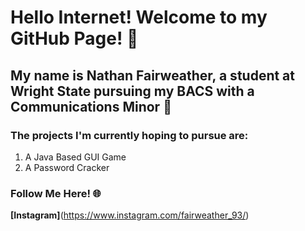 # Hello Internet! Welcome to my GitHub Page! 👋

## My name is Nathan Fairweather, a student at Wright State pursuing my BACS with a Communications Minor 👾

### The projects I'm currently hoping to pursue are:
1. A Java Based GUI Game
2. A Password Cracker

### Follow Me Here! 🌐
**[Instagram]**(https://www.instagram.com/fairweather_93/)